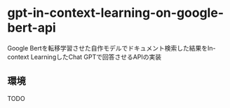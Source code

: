 # gpt-in-context-learning-on-google-bert-api
Google Bertを転移学習させた自作モデルでドキュメント検索した結果をIn-context LearningしたChat GPTで回答させるAPIの実装

## 環境

TODO

